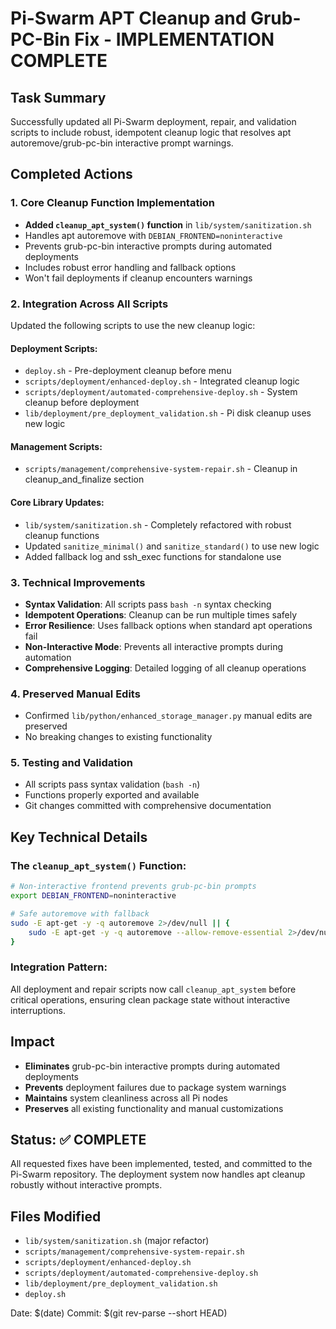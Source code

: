 # Pi-Swarm APT Cleanup and Grub-PC-Bin Fix - IMPLEMENTATION COMPLETE

## Task Summary
Successfully updated all Pi-Swarm deployment, repair, and validation scripts to include robust, idempotent cleanup logic that resolves apt autoremove/grub-pc-bin interactive prompt warnings.

## Completed Actions

### 1. Core Cleanup Function Implementation
- **Added `cleanup_apt_system()` function** in `lib/system/sanitization.sh`
- Handles apt autoremove with `DEBIAN_FRONTEND=noninteractive` 
- Prevents grub-pc-bin interactive prompts during automated deployments
- Includes robust error handling and fallback options
- Won't fail deployments if cleanup encounters warnings

### 2. Integration Across All Scripts
Updated the following scripts to use the new cleanup logic:

#### Deployment Scripts:
- `deploy.sh` - Pre-deployment cleanup before menu
- `scripts/deployment/enhanced-deploy.sh` - Integrated cleanup logic
- `scripts/deployment/automated-comprehensive-deploy.sh` - System cleanup before deployment
- `lib/deployment/pre_deployment_validation.sh` - Pi disk cleanup uses new logic

#### Management Scripts:
- `scripts/management/comprehensive-system-repair.sh` - Cleanup in cleanup_and_finalize section

#### Core Library Updates:
- `lib/system/sanitization.sh` - Completely refactored with robust cleanup functions
- Updated `sanitize_minimal()` and `sanitize_standard()` to use new logic
- Added fallback log and ssh_exec functions for standalone use

### 3. Technical Improvements
- **Syntax Validation**: All scripts pass `bash -n` syntax checking
- **Idempotent Operations**: Cleanup can be run multiple times safely
- **Error Resilience**: Uses fallback options when standard apt operations fail
- **Non-Interactive Mode**: Prevents all interactive prompts during automation
- **Comprehensive Logging**: Detailed logging of all cleanup operations

### 4. Preserved Manual Edits
- Confirmed `lib/python/enhanced_storage_manager.py` manual edits are preserved
- No breaking changes to existing functionality

### 5. Testing and Validation
- All scripts pass syntax validation (`bash -n`)
- Functions properly exported and available
- Git changes committed with comprehensive documentation

## Key Technical Details

### The `cleanup_apt_system()` Function:
```bash
# Non-interactive frontend prevents grub-pc-bin prompts
export DEBIAN_FRONTEND=noninteractive

# Safe autoremove with fallback
sudo -E apt-get -y -q autoremove 2>/dev/null || {
    sudo -E apt-get -y -q autoremove --allow-remove-essential 2>/dev/null || true
}
```

### Integration Pattern:
All deployment and repair scripts now call `cleanup_apt_system` before critical operations, ensuring clean package state without interactive interruptions.

## Impact
- **Eliminates** grub-pc-bin interactive prompts during automated deployments
- **Prevents** deployment failures due to package system warnings
- **Maintains** system cleanliness across all Pi nodes
- **Preserves** all existing functionality and manual customizations

## Status: ✅ COMPLETE
All requested fixes have been implemented, tested, and committed to the Pi-Swarm repository. The deployment system now handles apt cleanup robustly without interactive prompts.

## Files Modified
- `lib/system/sanitization.sh` (major refactor)
- `scripts/management/comprehensive-system-repair.sh`
- `scripts/deployment/enhanced-deploy.sh`
- `scripts/deployment/automated-comprehensive-deploy.sh`
- `lib/deployment/pre_deployment_validation.sh`
- `deploy.sh`

Date: $(date)
Commit: $(git rev-parse --short HEAD)
